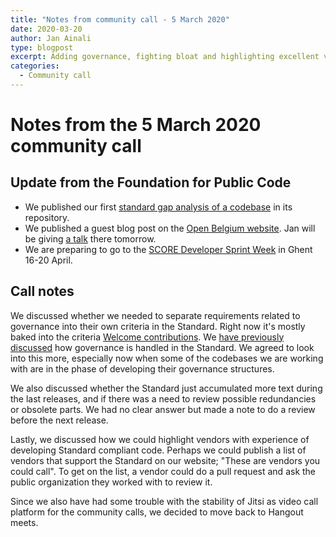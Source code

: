 ```yaml
---
title: "Notes from community call - 5 March 2020"
date: 2020-03-20
author: Jan Ainali
type: blogpost
excerpt: Adding governance, fighting bloat and highlighting excellent vendors.
categories:
  - Community call
---
```


# Notes from the 5 March 2020 community call

## Update from the Foundation for Public Code

* We published our first [standard gap analysis of a codebase](https://github.com/Amsterdam/signals/blob/master/docs/topics/signalen-and-standard-for-public-code.md) in its repository.
* We published a guest blog post on the [Open Belgium website](https://2020.openbelgium.be/blogpost/collaborative-code-future-governance). Jan will be giving [a talk](https://2020.openbelgium.be/session/collaborative-code-future-governance) there tomorrow.
* We are preparing to go to the [SCORE Developer Sprint Week](https://score.community/t/score-developer-sprint-week-in-ghent-2020/806) in Ghent 16-20 April.

## Call notes

We discussed whether we needed to separate requirements related to governance into their own criteria in the Standard. Right now it's mostly baked into the criteria [Welcome contributions](https://standard.publiccode.net/criteria/open-to-contributions.html). We [have previously discussed](https://github.com/publiccodenet/standard/issues/282) how governance is handled in the Standard. We agreed to look into this more, especially now when some of the codebases we are working with are in the phase of developing their governance structures.

We also discussed whether the Standard just accumulated more text during the last releases, and if there was a need to review possible  redundancies or obsolete parts. We had no clear answer but made a note to do a review before the next release.

Lastly, we discussed how we could highlight vendors with experience of developing Standard compliant code. Perhaps we could publish a list of vendors that support the Standard on our website; "These are vendors you could call". To get on the list, a vendor could do a pull request and ask the public organization they worked with to review it.

Since we also have had some trouble with the stability of Jitsi as video call platform for the community calls, we decided to move back to Hangout meets.
